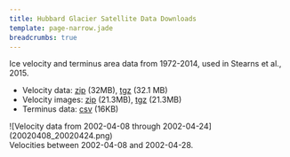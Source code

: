 ```yaml
---
title: Hubbard Glacier Satellite Data Downloads
template: page-narrow.jade
breadcrumbs: true
---
```


Ice velocity and terminus area data from 1972-2014, used in Stearns et al., 2015.

- Velocity data: [zip](velocity-data.zip) (32MB), [tgz](velocity-data.tgz) (32.1 MB)
- Velocity images: [zip](velocity-images.zip) (21.3MB), [tgz](velocity-images.tgz) (21.3MB)
- Terminus data: [csv](terminus-area.csv) (16KB)

<div class="row">
  <div class="col-md-8 col-md-offset-2">
  <div class="thumbnail tight">
    ![Velocity data from 2002-04-08 through 2002-04-24](20020408_20020424.png)
  <div class="caption">
    Velocities between 2002-04-08 and 2002-04-28.
  </div>
  </div>
  </div>
</div>
